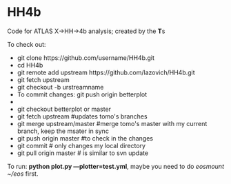 # HH4b
Code for ATLAS X->HH->4b analysis; created by the <strong>T</strong>s

To check out:

<ul>
  <li>git clone https://github.com/username/HH4b.git</li>
  <li>cd HH4b</li>
  <li>git remote add upstream https://github.com/lazovich/HH4b.git</li>
  <li>git fetch upstream</li>
  <li>git checkout -b urstreamname</li>
  <li>To commit changes: git push origin betterplot</li>
  <li></li>
  <li>git checkout betterplot or master</li>
  <li>git fetch upstream #updates tomo's branches</li>
  <li>git merge upstream/master #merge tomo's master with my current branch, keep the msater in sync</li>
  <li>git push origin master #to check in the changes</li>
  <li>git commit # only changes my local directory</li>
  <li>git pull origin master # is similar to svn update</li>
</ul>

To run: <strong>python plot.py —plotter=test.yml</strong>, maybe you need to do <em>eosmount ~/eos</em> first.

